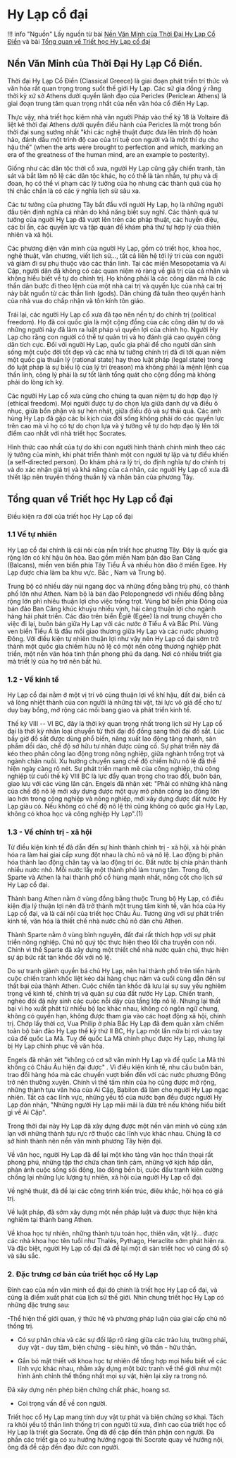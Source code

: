 # Hy Lạp cổ đại

!!! info "Nguồn"
    Lấy nguồn từ bài [Nền Văn Minh của Thời Đại Hy Lạp Cổ Điển](https://www.facebook.com/nclspage/posts/3638986129498629/) và bài [Tổng quan về Triết học Hy Lạp cổ đại](https://www.facebook.com/media/set/?set=a.535481999931572.1073741831.525197994293306)
 
## Nền Văn Minh của Thời Đại Hy Lạp Cổ Điển.

Thời đại Hy Lạp Cổ Điển (Classical Greece) là giai đoạn phát triển trí thức và văn hóa rất quan trọng trong suốt thế giới Hy Lạp. Các sử gia đồng ý rằng thời kỳ xứ sở Athens dưới quyền lãnh đạo của Pericles (Periclean Athens) là giai đoạn trung tâm quan trọng nhất của nền văn hóa cổ điển Hy Lạp.

Thực vậy, nhà triết học kiêm nhà văn người Pháp vào thế kỷ 18 là Voltaire đã liệt kê thời đại Athens dưới quyền điều hành của Pericles là một trong bốn thời đại sung sướng nhất "khi các nghệ thuật được đưa lên trình độ hoàn hảo, đánh dấu một trình độ cao của trí tuệ con người và là một thí dụ cho hậu thế" (when the arts were brought to perfection and which, marking an era of the greatness of the human mind, are an example to posterity).

Giống như các dân tộc thời cổ xưa, người Hy Lạp cũng gây chiến tranh, tàn sát và bắt làm nô lệ các dân tộc khác, họ có thể là tàn nhẫn, tự phụ và dị đoan, họ có thể vi phạm các lý tưởng của họ nhưng các thành quả của họ thì chắc chắn là có các ý nghĩa lịch sử sâu xa.

Các tư tưởng của phương Tây bắt đầu với người Hy Lạp, họ là những người đầu tiên định nghĩa cá nhân do khả năng biết suy nghĩ. Các thành quả tư tưởng của người Hy Lạp đã vượt lên trên các pháp thuật, các huyền diệu, các bí ẩn, các quyền lực và tập quán để khám phá thứ tự hợp lý của thiên nhiên và xã hội.

Các phương diện văn minh của người Hy Lạp, gồm có triết học, khoa học, nghệ thuật, văn chương, viết lịch sử..., tất cả liên hệ tới lý trí của con người và giảm đi sự phụ thuộc vào các thần linh. Tại các miền Mesopotamia và Ai Cập, người dân đã không có các quan niệm rõ ràng về giá trị của cá nhân và không hiểu biết về tự do chính trị. Họ không phải là các công dân mà là các thần dân bước đi theo lệnh của một nhà cai trị và quyền lực của nhà cai trị này bắt nguồn từ các thần linh (gods). Dân chúng đã tuân theo quyền hành của nhà vua do chấp nhận và tôn kính tôn giáo.

Trái lại, các người Hy Lạp cổ xưa đã tạo nên nền tự do chính trị (political freedom). Họ đã coi quốc gia là một cộng đồng của các công dân tự do và những người này đã làm ra luật pháp vì quyền lợi của chính họ. Người Hy Lạp cho rằng con người có thể tự quản trị và họ đánh giá cao quyền công dân tích cực. Đối với người Hy Lạp, quốc gia phải để cho người dân sinh sống một cuộc đời tốt đẹp và các nhà tư tưởng chính trị đã đi tới quan niệm một quốc gia thuần lý (rational state) hay theo luật pháp (legal state) trong đó luật pháp là sự biểu lộ của lý trí (reason) mà không phải là mệnh lệnh của thần linh, công lý phải là sự tốt lành tổng quát cho cộng đồng mà không phải do lòng ích kỷ.

Các người Hy Lạp cổ xưa cũng cho chúng ta quan niệm tự do hợp đạo lý (ethical freedom). Mọi người được tự do chọn lựa giữa danh dự và điều ô nhục, giữa bổn phận và sự hèn nhát, giữa điều độ và sự thái quá. Các anh hùng Hy Lạp đã gặp các bi kịch của đời sống không phải do các quyền lực trên cao mà vì họ có tự do chọn lựa và ý tưởng về tự do hợp đạo lý lên tới điểm cao nhất với nhà triết học Socrates.

Hình thức cao nhất của tự do khi con người hình thành chính mình theo các lý tưởng của mình, khi phát triển thành một con người tự lập và tự điều khiến (a self-directed person). Do khám phá ra lý trí, do định nghĩa tự do chính trị và do xác nhận giá trị và khả năng của cá nhân, các người Hy Lạp cổ xưa đã thiết lập nên truyền thống thuần lý và nhân bản của phương Tây.


## Tổng quan về Triết học Hy Lạp cổ đại

Điều kiện ra đời của triết học Hy Lạp cổ đại

### 1.1 Về tự nhiên

Hy Lạp cổ đại chính là cái nôi của nền triết học phương Tây. Đây là quốc gia rộng lớn có khí hậu ôn hòa. Bao gồm miền Nam bán đảo Ban Căng (Balcans), miền ven biển phía Tây Tiểu Á và nhiều hòn đảo ở miền Egee. Hy Lạp được chia làm ba khu vực. Bắc , Nam và Trung bộ.

Trung bộ có nhiều dãy núi ngang dọc và những đồng bằng trù phú, có thành phố lớn như Athen. Nam bộ là bán đảo Pelopongnedơ với nhiều đồng bằng rộng lớn phì nhiêu thuận lợi cho việc trồng trọt. Vùng bờ biển phía Đông của bán đảo Ban Căng khúc khuỷu nhiều vịnh, hải cảng thuận lợi cho ngành hàng hải phát triển. Các đảo trên biển Êgiê (Egée) là nơi trung chuyển cho việc đi lại, buôn bán giữa Hy Lạp với các nước ở Tiểu Á và Bắc Phi. Vùng ven biển Tiểu Á là đầu mối giao thương giữa Hy Lạp và các nước phương Đông. Với điều kiện tự nhiên thuận lợi như vậy nên Hy Lạp cổ đại sớm trở thành một quốc gia chiếm hữu nô lệ có một nền công thương nghiệp phát triển, một nền văn hóa tinh thần phong phú đa dạng. Nơi có nhiều triết gia mà triết lý của họ trở nên bất hủ.

### 1.2 - Về kinh tế

Hy Lạp cổ đại nằm ở một vị trí vô cùng thuận lợi về khí hậu, đất đai, biển cả và lòng nhiệt thành của con người là những tài vật, tài lực vô giá để cho tư duy bay bổng, mở rộng các mối bang giao và phát triển kinh tế.

Thế kỷ VIII -- VI BC, đây là thời kỳ quan trọng nhất trong lịch sử Hy Lạp cổ đại là thời kỳ nhân loại chuyển từ thời đại đồ đồng sang thời đại đồ sắt. Lúc bấy giờ đồ sắt được dùng phổ biến, năng xuất lao động tăng nhanh, sản phẩm dồi dào, chế độ sở hữu tư nhân được cũng cố. Sự phát triển này đã kéo theo phân công lao động trong nông nghiệp, giữa nghành trồng trọt và ngành chăn nuôi. Xu hướng chuyển sang chế độ chiếm hữu nô lệ đã thể hiện ngày càng rõ nét. Sự phát triển mạnh mẽ của công nghiệp, thủ công nghiệp từ cuối thế kỷ VIII BC là lực đẩy quan trọng cho trao đổi, buôn bán, giao lưu với các vùng lân cận. Engels đã nhận xét: "Phải có những khả năng của chế độ nô lệ mới xây dựng được một quy mô phân công lao động lớn lao hơn trong công nghiệp và nông nghiệp, mới xây dựng được đất nước Hy Lạp giàu có. Nếu không có chế độ nô lệ thì cũng không có quốc gia Hy Lạp, không có khoa học và công nghiệp Hy Lạp".(1)

### 1.3 - Về chính trị - xã hội

Từ điều kiện kinh tế đã dẫn đến sự hình thành chính trị - xã hội, xã hội phân hóa ra làm hai giai cấp xung đột nhau là chủ nô và nô lệ. Lao động bị phân hóa thành lao động chân tay và lao động trí óc. Đất nước bị chia phân thành nhiều nước nhỏ. Mỗi nước lấy một thành phố làm trung tâm. Trong đó, Sparte và Athen là hai thành phố cổ hùng mạnh nhất, nồng cốt cho lịch sử Hy Lạp cổ đại.

Thành bang Athen nằm ở vùng đồng bằng thuộc Trung bộ Hy Lạp, có điều kiện địa lý thuận lợi nên đã trở thành một trung tâm kinh tế, văn hóa của Hy Lạp cổ đại, và là cái nôi của triết học Châu Âu. Tương ứng với sự phát triển kinh tế, văn hóa là thiết chế nhà nước chủ nô dân chủ Athen.

Thành Sparte nằm ở vùng bình nguyên, đất đai rất thích hợp với sự phát triển nông nghiệp. Chủ nô quý tộc thực hiện theo lối cha truyền con nối. Chính vì thế Sparte đã xây dựng một thiết chế nhà nước quân chủ, thực hiện sự áp bức rất tàn khốc đối với nô lệ.

Do sự tranh giành quyền bá chủ Hy Lạp, nên hai thành phố trên tiến hành cuộc chiến tranh khốc liệt kéo dài hàng chục năm và cuối cùng dẫn đến sự thất bại của thành Athen. Cuộc chiến tàn khốc đã lưu lại sự suy yếu nghiêm trọng về kinh tế, chính trị và quân sự của đất nước Hy Lạp. Chiến tranh, nghèo đói đã nảy sinh các cuộc nỗi dậy của tầng lớp nô lệ. Nhưng lại thất bại vì họ xuất phát từ nhiều bộ lạc khác nhau, không có ngôn ngữ chung, không có quyền hạn, không được tham gia vào các hoạt động xã hội, chính trị. Chớp lấy thời cơ, Vua Philíp ở phía Bắc Hy Lạp đã đem quân xâm chiếm toàn bộ bán đảo Hy Lạp thế kỷ thứ II BC, Hy Lạp một lần nữa bị rơi vào tay của đế quốc La Mã. Tuy đế quốc La Mã chinh phục được Hy Lạp, nhưng lại bị Hy Lạp chinh phục về văn hóa.

Engels đã nhận xét "không có cơ sở văn minh Hy Lạp và đế quốc La Mã thì không có Châu Âu hiện đại được" . Vì điều kiện kinh tế, nhu cầu buôn bán, trao đổi hàng hóa mà các chuyến vượt biển đến với các nước phương Đông trở nên thường xuyên. Chính vì thế tầm nhìn của họ cũng được mở rộng, những thành tựu văn hóa của Ai Cập, Babilon đã làm cho người Hy Lạp ngạc nhiên. Tất cả các lĩnh vực, những yếu tố của nước bạn đều được người Hy Lạp đón nhận, "Những người Hy Lạp mãi mãi là đứa trẻ nếu không hiểu biết gì về Ai Cập".

Trong thời đại này Hy Lạp đã xây dựng được một nền văn minh vô cùng xán lạn với những thành tựu rực rỡ thuộc các lĩnh vực khác nhau. Chúng là cơ sở hình thành nên nền văn minh phương Tây hiện đại.

Về văn học, người Hy Lạp đã để lại một kho tàng văn học thần thoại rất phong phú, những tập thơ chứa chan tình cảm, những vở kịch hấp dẫn, phản ánh cuộc sống sôi động, lao động bền bỉ, cuộc đấu tranh kiên cường chống lại những lực lượng tự nhiên, xã hội của người Hy Lạp cổ đại.

Về nghệ thuật, đã để lại các công trình kiến trúc, điêu khắc, hội họa có giá trị.

Về luật pháp, đã sớm xây dựng một nền pháp luật và được thực hiện khá nghiêm tại thành bang Athen.

Về khoa học tự nhiên, những thành tựu toán học, thiên văn, vật lý... được các nhà khoa học tên tuổi như Thalés, Pythago, Heraclite sớm phát hiện ra. Và đặc biệt, người Hy Lạp cổ đại đã để lại một di sản triết học vô cùng đồ sộ và sâu sắc.

### 2. Đặc trưng cơ bản của triết học cổ Hy Lạp

Đỉnh cao của nền văn minh cổ đại đó chính là triết học Hy Lạp cổ đại, và cũng là điểm xuất phát của lịch sử thế giới. Nhìn chung triết học Hy Lạp có những đặc trưng sau:

-Thể hiện thế giới quan, ý thức hệ và phương pháp luận của giai cấp chủ nô thống trị.

- Có sự phân chia và các sự đối lập rõ ràng giữa các trào lưu, trường phái, duy vật - duy tâm, biện chứng - siêu hình, vô thần - hữu thần.

- Gắn bó mật thiết với khoa học tự nhiên để tổng hợp mọi hiểu biết về các lĩnh vực khác nhau, nhằm xây dựng một bức tranh về thế giới như một hình ảnh chỉnh thể thống nhất mọi sự vật, hiện lại xảy ra trong nó.

Đã xây dựng nên phép biện chứng chất phác, hoang sơ.

- Coi trọng vấn đề về con người.

Triết học cổ Hy Lạp mang tính duy vật tự phát và biện chứng sơ khai. Tách ra khỏi yếu tố thần linh thống trị con người từ xưa, đỉnh cao của triết học cổ Hy Lạp là triết gia Socrate. Ông đã đề cập đến thân phận con người. Đa phần các triết gia có xu hướng hướng ngoại thì Socrate quay về hướng nội, ông đã đề cập đến đạo đức con người.